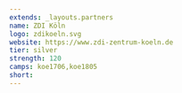 ```yaml
---
extends: _layouts.partners
name: ZDI Köln
logo: zdikoeln.svg
website: https://www.zdi-zentrum-koeln.de
tier: silver
strength: 120
camps: koe1706,koe1805
short:
---
```


